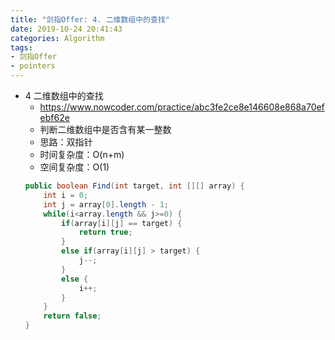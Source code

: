 ```yaml
---
title: "剑指Offer: 4. 二维数组中的查找"
date: 2019-10-24 20:41:43
categories: Algorithm
tags: 
- 剑指Offer
- pointers
---
```


- 4 二维数组中的查找
    - https://www.nowcoder.com/practice/abc3fe2ce8e146608e868a70efebf62e
    - 判断二维数组中是否含有某一整数
    <!-- more -->
    - 思路：双指针
    - 时间复杂度：O(n+m)
    - 空间复杂度：O(1)
    ```java
    public boolean Find(int target, int [][] array) {
        int i = 0;
        int j = array[0].length - 1;
        while(i<array.length && j>=0) {
            if(array[i][j] == target) {
                return true;
            }
            else if(array[i][j] > target) {
                j--;
            }
            else {
                i++;
            }
        }
        return false;
    }
    ```